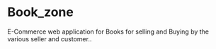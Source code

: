 # Book_zone
E-Commerce web application for Books for selling and Buying by the various seller and customer..
